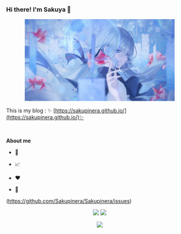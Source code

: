 ### Hi there! I'm Sakuya 👋
<p align="center"><a href="https://sakupinera.github.io"><img width="80%" alt="Hello, I'm Sakuya.!" src="./assets/background.jpg" /></a></p>

This is my blog : ✨ [https://sakupinera.github.io/](https://sakupinera.github.io/)✨ 

<br />

**About me**

- 💼 

- 📈 

- ❤️ 

- 💬 

(https://github.com/Sakupinera/Sakupinera/issues)

<p align = "center">   <img src = "https://github-readme-stats.vercel.app/api?username=Sakupinera&show_icons=true&include_all_commits=true&theme=radical&hide_border=true">   <img src = "https://github-readme-stats.vercel.app/api/top-langs/?username=Sakupinera&layout=compact&theme=radical&hide_border=true"> </p>

<p align = "center">  <img src="https://github-readme-activity-graph.cyclic.app/graph?username=Sakupinera&theme=rogue"> </p>

<!--
**Sakupinera/Sakupinera** is a ✨ _special_ ✨ repository because its `README.md` (this file) appears on your GitHub profile.

Here are some ideas to get you started:

- 🔭 I’m currently working on ...
- 🌱 I’m currently learning ...
- 👯 I’m looking to collaborate on ...
- 🤔 I’m looking for help with ...
- 💬 Ask me about ...
- 📫 How to reach me: ...
- 😄 Pronouns: ...
- ⚡ Fun fact: ...

--!>
